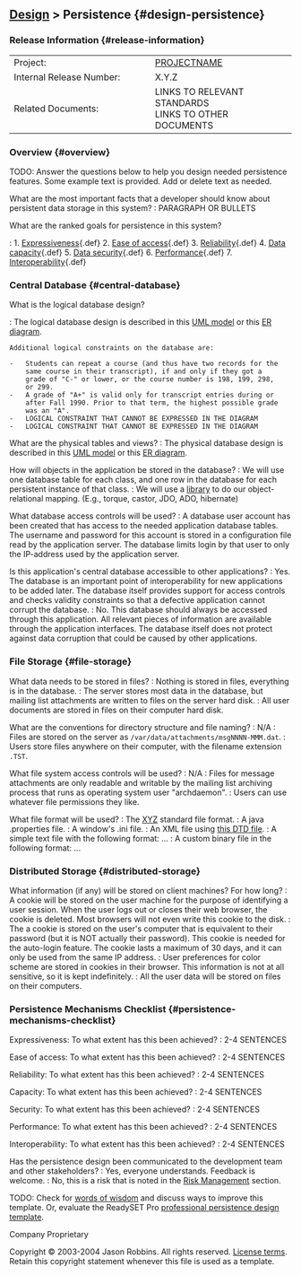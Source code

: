 [Design](design.html) &gt; Persistence {#design-persistence}
--------------------------------------

### Release Information {#release-information}

<table>
<colgroup>
<col width="50%" />
<col width="50%" />
</colgroup>
<tbody>
<tr class="odd">
<td>Project:</td>
<td><a href="index.html">PROJECTNAME</a></td>
</tr>
<tr class="even">
<td>Internal Release Number:</td>
<td>X.Y.Z</td>
</tr>
<tr class="odd">
<td>Related Documents:</td>
<td><div>
LINKS TO RELEVANT STANDARDS
</div>
<div>
LINKS TO OTHER DOCUMENTS
</div></td>
</tr>
</tbody>
</table>

### Overview {#overview}

TODO: Answer the questions below to help you design needed persistence
features. Some example text is provided. Add or delete text as needed.

What are the most important facts that a developer should know about persistent data storage in this system?
:   PARAGRAPH OR BULLETS

What are the ranked goals for persistence in this system?

:   1.  [Expressiveness](glossary-std.html#dg_expressiveness){.def}
    2.  [Ease of access](glossary-std.html#dg_easy_access){.def}
    3.  [Reliability](glossary-std.html#dg_data_reliability){.def}
    4.  [Data capacity](glossary-std.html#dg_data_capacity){.def}
    5.  [Data security](glossary-std.html#dg_data_security){.def}
    6.  [Performance](glossary-std.html#dg_data_performance){.def}
    7.  [Interoperability](glossary-std.html#dg_data_interop){.def}

### Central Database {#central-database}

What is the logical database design?

:   The logical database design is described in this [UML
    model](LINK-TO-MODEL) or this [ER diagram](LINK-TO-DIAGRAM).

    Additional logical constraints on the database are:

    -   Students can repeat a course (and thus have two records for the
        same course in their transcript), if and only if they got a
        grade of "C-" or lower, or the course number is 198, 199, 298,
        or 299.
    -   A grade of "A+" is valid only for transcript entries during or
        after Fall 1990. Prior to that term, the highest possible grade
        was an "A".
    -   LOGICAL CONSTRAINT THAT CANNOT BE EXPRESSED IN THE DIAGRAM
    -   LOGICAL CONSTRAINT THAT CANNOT BE EXPRESSED IN THE DIAGRAM

What are the physical tables and views?
:   The physical database design is described in this [UML
    model](LINK-TO-MODEL) or this [ER diagram](LINK-TO-DIAGRAM).

How will objects in the application be stored in the database?
:   We will use one database table for each class, and one row in the
    database for each persistent instance of that class.
:   We will use a [library](LINK-TO-LIBRARY) to do our
    object-relational mapping. (E.g., torque, castor, JDO,
    ADO, hibernate)

What database access controls will be used?
:   A database user account has been created that has access to the
    needed application database tables. The username and password for
    this account is stored in a configuration file read by the
    application server. The database limits login by that user to only
    the IP-address used by the application server.

Is this application's central database accessible to other applications?
:   Yes. The database is an important point of interoperability for new
    applications to be added later. The database itself provides support
    for access controls and checks validity constraints so that a
    defective application cannot corrupt the database.
:   No. This database should always be accessed through
    this application. All relevant pieces of information are available
    through the application interfaces. The database itself does not
    protect against data corruption that could be caused by
    other applications.

### File Storage {#file-storage}

What data needs to be stored in files?
:   Nothing is stored in files, everything is in the database.
:   The server stores most data in the database, but mailing list
    attachments are written to files on the server hard disk.
:   All user documents are stored in files on their computer hard disk.

What are the conventions for directory structure and file naming?
:   N/A
:   Files are stored on the server as
    `/var/data/attachments/msgNNNN-MMM.dat`.
:   Users store files anywhere on their computer, with the filename
    extension `.TST`.

What file system access controls will be used?
:   N/A
:   Files for message attachments are only readable and writable by the
    mailing list archiving process that runs as operating system
    user "archdaemon".
:   Users can use whatever file permissions they like.

What file format will be used?
:   The [XYZ](LINK-TO-STANDARD) standard file format.
:   A java .properties file.
:   A window's .ini file.
:   An XML file using [this DTD file](LINK-TO-DTD).
:   A simple text file with the following format: ...
:   A custom binary file in the following format: ...

### Distributed Storage {#distributed-storage}

What information (if any) will be stored on client machines? For how long?
:   A cookie will be stored on the user machine for the purpose of
    identifying a user session. When the user logs out or closes their
    web browser, the cookie is deleted. Most browsers will not even
    write this cookie to the disk.
:   The a cookie is stored on the user's computer that is equivalent to
    their password (but it is NOT actually their password). This cookie
    is needed for the auto-login feature. The cookie lasts a maximum of
    30 days, and it can only be used from the same IP address.
:   User preferences for color scheme are stored in cookies in
    their browser. This information is not at all sensitive, so it is
    kept indefinitely.
:   All the user data will be stored on files on their computers.

### Persistence Mechanisms Checklist {#persistence-mechanisms-checklist}

Expressiveness: To what extent has this been achieved?
:   2-4 SENTENCES

Ease of access: To what extent has this been achieved?
:   2-4 SENTENCES

Reliability: To what extent has this been achieved?
:   2-4 SENTENCES

Capacity: To what extent has this been achieved?
:   2-4 SENTENCES

Security: To what extent has this been achieved?
:   2-4 SENTENCES

Performance: To what extent has this been achieved?
:   2-4 SENTENCES

Interoperability: To what extent has this been achieved?
:   2-4 SENTENCES

Has the persistence design been communicated to the development team and other stakeholders?
:   Yes, everyone understands. Feedback is welcome.
:   No, this is a risk that is noted in the [Risk
    Management](plan.html#risks) section.

TODO: Check for [words of
wisdom](http://readyset.tigris.org/words-of-wisdom/design-persistence.html)
and discuss ways to improve this template. Or, evaluate the ReadySET Pro
[professional persistence design
template](http://www.readysetpro.com/ "pro use case template and sample test plan").

Company Proprietary

Copyright © 2003-2004 Jason Robbins. All rights reserved. [License
terms](readyset-license.html). Retain this copyright statement whenever
this file is used as a template.


